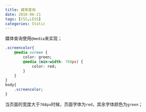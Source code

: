 ```yaml
---
title: 媒体查询
date: 2016-06-21
tags: [CSS,LESS]
categories: Static
---
```


媒体查询使用`@media`来实现；

```css
.screencolor{
    @media screen {
        color: green;
        @media (min-width: 768px) {
            color: red;
        }
    }
}
body{
    .screencolor;
}
```

当页面的宽度大于`768px`时候，页面字体为`red`，其余字体颜色为`green`；